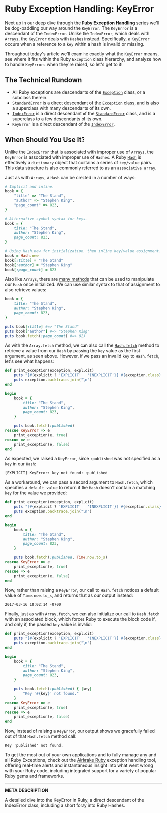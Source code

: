 # Ruby Exception Handling: KeyError

Next up in our deep dive through the __Ruby Exception Handling__ series we'll be dog-paddling our way around the `KeyError`.  The `KeyError` is a descendant of the `IndexError`.  Unlike the `IndexError`, which deals with `Arrays`, the `KeyError` deals with `Hashes` instead.  Specifically, a `KeyError` occurs when a reference to a `key` within a hash is invalid or missing.

Throughout today's article we'll examine exactly what the `KeyError` means, see where it fits within the Ruby `Exception` class hierarchy, and analyze how to handle `KeyErrors` when they're raised, so let's get to it!

## The Technical Rundown

- All Ruby exceptions are descendants of the [`Exception`](https://airbrake.io/blog/ruby-exception-handling/ruby-exception-classes) class, or a subclass therein.
- [`StandardError`](https://ruby-doc.org/core-2.3.3/StandardError.html) is a direct descendant of the [`Exception`](https://airbrake.io/blog/ruby-exception-handling/ruby-exception-classes) class, and is also a superclass with many descendants of its own.
- [`IndexError`](https://ruby-doc.org/core-2.3.3/IndexError.html) is a direct descendant of the [`StandardError`](https://ruby-doc.org/core-2.3.3/StandardError.html) class, and is a superclass to a few descendants of its own.
- `KeyError` is a direct descendant of the [`IndexError`](https://ruby-doc.org/core-2.3.3/IndexError.html).

## When Should You Use It?

Unlike the `IndexError` that is associated with improper use of `Arrays`, the `KeyError` is associated with improper use of `Hashes`.  A Ruby [`Hash`](https://docs.ruby-lang.org/en/2.4.0/Hash.html) is effectively a `dictionary` object that contains a series of `key/value` pairs.  This data structure is also commonly referred to as an `associative array`.

Just as with `Arrays`, a `Hash` can be created in a number of ways:

```ruby
# Implicit and inline.
book = {
    "title" => "The Stand",
    "author" => "Stephen King",
    "page_count" => 823,
}

# Alternative symbol syntax for keys.
book = {
    title: "The Stand",
    author: "Stephen King",
    page_count: 823,
}

# Using Hash.new for initialization, then inline key/value assignment.
book = Hash.new
book[:title] = "The Stand"
book[:author] = "Stephen King"
book[:page_count] = 823
```

Also like `Arrays`, there are [many methods](https://docs.ruby-lang.org/en/2.4.0/Hash.html) that can be used to manipulate our `Hash` once initialized.  We can use similar syntax to that of assignment to also retrieve values:

```ruby
book = {
    title: "The Stand",
    author: "Stephen King",
    page_count: 823,
}

puts book[:title] #=> "The Stand"
puts book["author"] #=> "Stephen King"
puts book.fetch(:page_count) #=> 823
```

As with the `Array.fetch` method, we can also call the [`Hash.fetch`](https://docs.ruby-lang.org/en/2.4.0/Hash.html#method-i-fetch) method to retrieve a value from our `Hash` by passing the `key` value as the first argument, as seen above.  However, if we pass an invalid `key` to `Hash.fetch`, let's see what happens:

```ruby
def print_exception(exception, explicit)
    puts "[#{explicit ? 'EXPLICIT' : 'INEXPLICIT'}] #{exception.class}: #{exception.message}"
    puts exception.backtrace.join("\n")
end

begin
    book = {
        title: "The Stand",
        author: "Stephen King",
        page_count: 823,
    }

    puts book.fetch(:published)
rescue KeyError => e
    print_exception(e, true)
rescue => e
    print_exception(e, false)
end
```

As expected, we raised a `KeyError`, since `:published` was not specified as a `key` in our `Hash`:

```
[EXPLICIT] KeyError: key not found: :published
```

As a workaround, we can pass a second argument to `Hash.fetch`, which specifies a `default value` to return if the `Hash` doesn't contain a matching `key` for the value we provided:

```ruby
def print_exception(exception, explicit)
    puts "[#{explicit ? 'EXPLICIT' : 'INEXPLICIT'}] #{exception.class}: #{exception.message}"
    puts exception.backtrace.join("\n")
end

begin
    book = {
        title: "The Stand",
        author: "Stephen King",
        page_count: 823,
    }

    puts book.fetch(:published, Time.now.to_s)
rescue KeyError => e
    print_exception(e, true)
rescue => e
    print_exception(e, false)
end
```

Now, rather than raising a `KeyError`, our call to `Hash.fetch` notices a default value of `Time.now.to_s`, and returns that as our output instead:

```
2017-03-16 18:02:14 -0700
```

Finally, just as with `Array.fetch`, we can also initialize our call to `Hash.fetch` with an associated block, which forces Ruby to execute the block code if, and only if, the passed `key` value is invalid:

```ruby
def print_exception(exception, explicit)
    puts "[#{explicit ? 'EXPLICIT' : 'INEXPLICIT'}] #{exception.class}: #{exception.message}"
    puts exception.backtrace.join("\n")
end

begin
    book = {
        title: "The Stand",
        author: "Stephen King",
        page_count: 823,
    }

    puts book.fetch(:published) { |key|
        "Key '#{key}' not found."
    }
rescue KeyError => e
    print_exception(e, true)
rescue => e
    print_exception(e, false)
end
```

Now, instead of raising a `KeyError`, our output shows we gracefully failed out of that `Hash.fetch` method call:

```
Key 'published' not found.
```

To get the most out of your own applications and to fully manage any and all Ruby Exceptions, check out the <a class="js-cta-utm" href="https://airbrake.io/languages/ruby_exception_handling?utm_source=blog&amp;utm_medium=end-post&amp;utm_campaign=airbrake-ruby">Airbrake Ruby</a> exception handling tool, offering real-time alerts and instantaneous insight into what went wrong with your Ruby code, including integrated support for a variety of popular Ruby gems and frameworks.

---

__META DESCRIPTION__

A detailed dive into the KeyError in Ruby, a direct descendant of the IndexError class, including a short foray into Ruby Hashes.